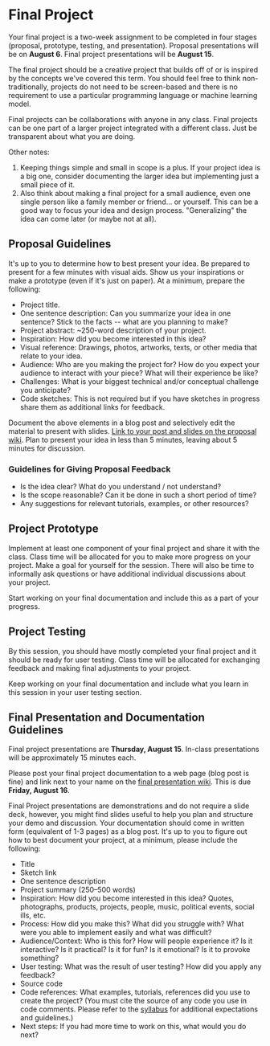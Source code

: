# Final Project

Your final project is a two-week assignment to be completed in four stages (proposal, prototype, testing, and presentation). Proposal presentations will be on **August 6**. Final project presentations will be **August 15**.

The final project should be a creative project that builds off of or is inspired by the concepts we've covered this term. You should feel free to think non-traditionally, projects do not need to be screen-based and there is no requirement to use a particular programming language or machine learning model.

Final projects can be collaborations with anyone in any class. Final projects can be one part of a larger project integrated with a different class. Just be transparent about what you are doing.

Other notes:

1. Keeping things simple and small in scope is a plus. If your project idea is a big one, consider documenting the larger idea but implementing just a small piece of it.
2. Also think about making a final project for a small audience, even one single person like a family member or friend... or yourself. This can be a good way to focus your idea and design process. "Generalizing" the idea can come later (or maybe not at all).

## Proposal Guidelines

It's up to you to determine how to best present your idea. Be prepared to present for a few minutes with visual aids. Show us your inspirations or make a prototype (even if it's just on paper). At a minimum, prepare the following:

-   Project title.
-   One sentence description: Can you summarize your idea in one sentence? Stick to the facts -- what are you planning to make?
-   Project abstract: ~250-word description of your project.
-   Inspiration: How did you become interested in this idea?
-   Visual reference: Drawings, photos, artworks, texts, or other media that relate to your idea.
-   Audience: Who are you making the project for? How do you expect your audience to interact with your piece? What will their experience be like?
-   Challenges: What is your biggest technical and/or conceptual challenge you anticipate?
-   Code sketches: This is not required but if you have sketches in progress share them as additional links for feedback.

Document the above elements in a blog post and selectively edit the material to present with slides. [Link to your post and slides on the proposal wiki](https://github.com/jackbdu/Intro-ML-Arts-IMA-Summer24/wiki/Final-Proposals). Plan to present your idea in less than 5 minutes, leaving about 5 minutes for discussion.

### Guidelines for Giving Proposal Feedback

-   Is the idea clear? What do you understand / not understand?
-   Is the scope reasonable? Can it be done in such a short period of time?
-   Any suggestions for relevant tutorials, examples, or other resources?

## Project Prototype

Implement at least one component of your final project and share it with the class. Class time will be allocated for you to make more progress on your project. Make a goal for yourself for the session. There will also be time to informally ask questions or have additional individual discussions about your project.

Start working on your final documentation and include this as a part of your progress.

## Project Testing

By this session, you should have mostly completed your final project and it should be ready for user testing. Class time will be allocated for exchanging feedback and making final adjustments to your project.

Keep working on your final documentation and include what you learn in this session in your user testing section.

## Final Presentation and Documentation Guidelines

Final project presentations are **Thursday, August 15**. In-class presentations will be approximately 15 minutes each.

Please post your final project documentation to a web page (blog post is fine) and link next to your name on the [final presentation wiki](https://github.com/jackbdu/Intro-ML-Arts-IMA-Summer24/wiki/Final-Presentations). This is due **Friday, August 16**.

Final Project presentations are demonstrations and do not require a slide deck, however, you might find slides useful to help you plan and structure your demo and discussion. Your documentation should come in written form (equivalent of 1-3 pages) as a blog post. It's up to you to figure out how to best document your project, at a minimum, please include the following:

-   Title
-   Sketch link
-   One sentence description
-   Project summary (250–500 words)
-   Inspiration: How did you become interested in this idea? Quotes, photographs, products, projects, people, music, political events, social ills, etc.
-   Process: How did you make this? What did you struggle with? What were you able to implement easily and what was difficult?
-   Audience/Context: Who is this for? How will people experience it? Is it interactive? Is it practical? Is it for fun? Is it emotional? Is it to provoke something?
-   User testing: What was the result of user testing? How did you apply any feedback?
-   Source code
-   Code references: What examples, tutorials, references did you use to create the project? (You must cite the source of any code you use in code comments. Please refer to the [syllabus](https://github.com/jackbdu/Intro-ML-Arts-IMA-Summer24#use-of-free-and-open-source-code-examples) for additional expectations and guidelines.)
-   Next steps: If you had more time to work on this, what would you do next?
